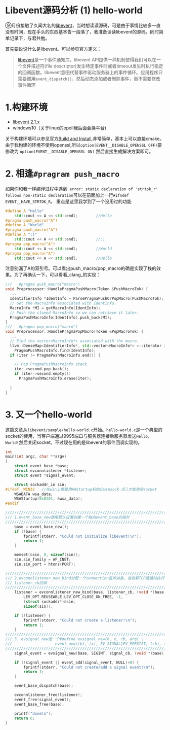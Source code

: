 # Libevent源码分析 (1) hello-world

⑨月份接触了久闻大名的[libevent](https://github.com/libevent/libevent)，当时想读读源码，可是由于事情比较多一直没有时间，现在手头的东西基本告一段落了，我准备读读libevent的源码，同时简单记录下，与君共勉。

首先要说说什么是libevent。可以参见官方定义：
> [libevent](http://libevent.org/)是一个事件通知库，libevent API提供一种机制使得我们可以在一个文件描述符(file descriptor)发生特定事件时或者timeout发生时执行指定的回调函数。libevent意图代替事件驱动服务器上的事件循环。应用程序只需要调用`event_dispatch()`，然后动态添加或者删除事件，而不需要修改事件循环

# 1.构建环境
+ [libevent 2.1.x](https://github.com/libevent/libevent)
+ windows10（关于linux的epoll我后面会换平台)

关于构建环境可以参见官方[Build and Install](https://github.com/racaljk/libevent#1-building-and-installation-in-depth),非常简单，基本上可以直接cmake。
由于我构建的环境不使用openssl,所以`option(EVENT__DISABLE_OPENSSL OFF)`要修改为 `option(EVENT__DISABLE_OPENSSL ON)`
    然后直接生成解决方案即可。

# 2. 相逢`#pragram push_macro`
如果你和我一样编译过程中遇到` error: static declaration of 'strtok_r' follows non-static declaration`可以在前面加上一行`#ifndef EVENT__HAVE_STRTOK_R`。
重点是这里我学到了一个没用过的功能
```cpp
#define A "Hello"
    std::cout << A << std::endl;        //Hello
#pragma push_macro("A")
#define A "World"
#pragma push_macro("A")
#define A ":)"
    std::cout << A << std::endl;        //:)
#pragma pop_macro("A")
    std::cout << A << std::endl;        //World
#pragma pop_macro("A")
    std::cout << A << std::endl;        //Hello
```
注意别漏了A的双引号。可以看出push_macro/pop_macro的确是实现了栈的效果。为了再确认一下，可以看看_clang_的实现：
```cpp
///   #pragma push_macro("macro")
void Preprocessor::HandlePragmaPushMacro(Token &PushMacroTok) {
  ...
  IdentifierInfo *IdentInfo = ParsePragmaPushOrPopMacro(PushMacroTok);
  // Get the MacroInfo associated with IdentInfo.
  MacroInfo *MI = getMacroInfo(IdentInfo);
  // Push the cloned MacroInfo so we can retrieve it later.
  PragmaPushMacroInfo[IdentInfo].push_back(MI);
}
///   #pragma pop_macro("macro")
void Preprocessor::HandlePragmaPopMacro(Token &PopMacroTok) {
  ...
  // Find the vector<MacroInfo*> associated with the macro.
  llvm::DenseMap<IdentifierInfo*, std::vector<MacroInfo*> >::iterator iter =
    PragmaPushMacroInfo.find(IdentInfo);
  if (iter != PragmaPushMacroInfo.end()) {

    // Pop PragmaPushMacroInfo stack.
    iter->second.pop_back();
    if (iter->second.empty())
	  PragmaPushMacroInfo.erase(iter);
 
  }
}
```


# 3. 又一个hello-world
这篇文章从`libevent/sample/hello-world.c`开始。`hello-world.c`是一个典型的socket的使用，当客户端通过9995端口与服务器连接后服务器发送`Hello, World!`然后关闭socket。不过现在用的是libevent的事件回调实现的。
```cpp
int
main(int argc, char **argv)
{
	struct event_base *base;
	struct evconnlistener *listener;
	struct event *signal_event;

    struct sockaddr_in sin;
#ifdef _WIN32	//在win上需要用WAStartup初始化winsock dll才能使用socket
	WSADATA wsa_data;
	WSAStartup(0x0201, &wsa_data);
#endif

///////////////////////////////////////////////////////////////////////////
/// 1.event_base_new使用默认设置创建一个指向event_base的指针
///////////////////////////////////////////////////////////////////////////
	base = event_base_new();
	if (!base) {
		fprintf(stderr, "Could not initialize libevent!\n");
		return 1;
	}

	memset(&sin, 0, sizeof(sin));
	sin.sin_family = AF_INET;
	sin.sin_port = htons(PORT);

///////////////////////////////////////////////////////////////////////////
/// 2.evconnlistener_new_bind分配一个connection监听对象，当有新TCP连接时执行
/// listener_cb回调
///////////////////////////////////////////////////////////////////////////
	listener = evconnlistener_new_bind(base, listener_cb, (void *)base,
	    LEV_OPT_REUSEABLE|LEV_OPT_CLOSE_ON_FREE, -1,
	    (struct sockaddr*)&sin,
	    sizeof(sin));

	if (!listener) {
		fprintf(stderr, "Could not create a listener!\n");
		return 1;
	}
///////////////////////////////////////////////////////////////////////////
/// 3. evsignal_new是一个#define evsignal_new(b, x, cb, arg) \
///                   event_new((b), (x), EV_SIGNAL|EV_PERSIST, (cb), (arg))
///////////////////////////////////////////////////////////////////////////
	signal_event = evsignal_new(base, SIGINT, signal_cb, (void *)base);

	if (!signal_event || event_add(signal_event, NULL)<0) {
		fprintf(stderr, "Could not create/add a signal event!\n");
		return 1;
	}

	event_base_dispatch(base);

	evconnlistener_free(listener);
	event_free(signal_event);
	event_base_free(base);

	printf("done\n");
	return 0;
}

```
